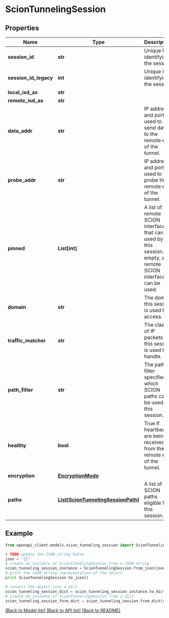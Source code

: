 # ScionTunnelingSession


## Properties

Name | Type | Description | Notes
------------ | ------------- | ------------- | -------------
**session_id** | **str** | Unique ID identifying the session. | 
**session_id_legacy** | **int** | Unique ID identifying the session. | 
**local_isd_as** | **str** |  | 
**remote_isd_as** | **str** |  | 
**data_addr** | **str** | IP address and port used to send data to the remote end of the tunnel. | [optional] 
**probe_addr** | **str** | IP address and port used to probe the remote end of the tunnel. | 
**pinned** | **List[int]** | A list of remote SCION interfaces that can be used by this session. If empty, any remote SCION interface can be used.  | 
**domain** | **str** | The domain this session is used to access. | 
**traffic_matcher** | **str** | The class of IP packets this session is used to handle. | 
**path_filter** | **str** | The path filter specifies which SCION paths can be used by this session. | 
**healthy** | **bool** | True if heartbeats are being received from the remote end of the tunnel. | 
**encryption** | [**EncryptionMode**](EncryptionMode.md) |  | 
**paths** | [**List[ScionTunnelingSessionPath]**](ScionTunnelingSessionPath.md) | A list of SCION paths eligible for this session. | 

## Example

```python
from openapi_client.models.scion_tunneling_session import ScionTunnelingSession

# TODO update the JSON string below
json = "{}"
# create an instance of ScionTunnelingSession from a JSON string
scion_tunneling_session_instance = ScionTunnelingSession.from_json(json)
# print the JSON string representation of the object
print ScionTunnelingSession.to_json()

# convert the object into a dict
scion_tunneling_session_dict = scion_tunneling_session_instance.to_dict()
# create an instance of ScionTunnelingSession from a dict
scion_tunneling_session_form_dict = scion_tunneling_session.from_dict(scion_tunneling_session_dict)
```
[[Back to Model list]](../README.md#documentation-for-models) [[Back to API list]](../README.md#documentation-for-api-endpoints) [[Back to README]](../README.md)


